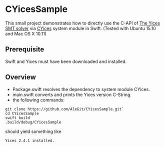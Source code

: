 # CYicesSample
This small project demonstrates how to directly use the C-API of
[The Yices SMT solver](http://yices.csl.sri.com) via 
[CYices](https://github.com/AleGit/CYices) 
system module in Swift.
(Tested with Ubuntu 15.10 and Mac OS X 10.11)

## Prerequisite

Swift and Yices must have been downloaded and installed.

## Overview

- Package.swift resolves the dependency to system module CYices.
- main.swift converts and prints the Yices version C-String.
- the following commands:

```
git clone https://github.com/AleGit/CYicesSample.git`
cd CYicesSample
swift build
.build/debug/CYicesSample
```
  
  should yield something like

```
Yices 2.4.1 installed.
```
